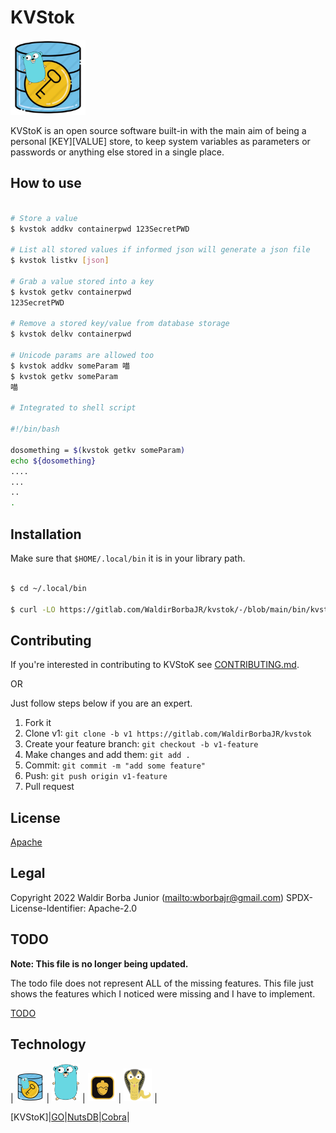 # KVStok

<p>
<img alt="KVStoK Logo" src="https://github.com/waldirborbajr/kvstok/blob/main/images/logo.png" width="120", heigth="120"/>
</p>

KVStoK is an open source software built-in with the main aim of being a personal [KEY][VALUE] store, to keep system variables as parameters or passwords or anything else stored in a single place.

## How to use

```sh

# Store a value
$ kvstok addkv containerpwd 123SecretPWD

# List all stored values if informed json will generate a json file
$ kvstok listkv [json]

# Grab a value stored into a key
$ kvstok getkv containerpwd
123SecretPWD

# Remove a stored key/value from database storage
$ kvstok delkv containerpwd

# Unicode params are allowed too
$ kvstok addkv someParam 喵
$ kvstok getkv someParam
喵

# Integrated to shell script

#!/bin/bash

dosomething = $(kvstok getkv someParam)
echo ${dosomething}
....
...
..
.

```

## Installation

Make sure that `$HOME/.local/bin` it is in your library path.


```bash

$ cd ~/.local/bin

$ curl -LO https://gitlab.com/WaldirBorbaJR/kvstok/-/blob/main/bin/kvstok

```

## Contributing

If you're interested in contributing to KVStoK see [CONTRIBUTING.md](./CONTRIBUTING.md).

OR

Just follow steps below if you are an expert.

1. Fork it
2. Clone v1: `git clone -b v1 https://gitlab.com/WaldirBorbaJR/kvstok`
3. Create your feature branch: `git checkout -b v1-feature`
4. Make changes and add them: `git add .`
5. Commit: `git commit -m "add some feature"`
6. Push: `git push origin v1-feature`
7. Pull request

## License

[Apache](https://gitlab.com/WaldirBorbaJR/kvstock/-/blob/main/LICENSE)

## Legal

Copyright 2022 Waldir Borba Junior (<mailto:wborbajr@gmail.com>)
SPDX-License-Identifier: Apache-2.0

## TODO

**Note: This file is no longer being updated.**

The todo file does not represent ALL of the missing features. This file just shows the features which I noticed were missing and I have to implement.

[TODO](./TODO.md)

## Technology

| <img src="images/logo.png" alt="logo" width="45" hight="45"/> | <img src="images/gopher.png" alt="gopher" width="45" hight="45"/> | <img src="images/nutsdb.png" alt="nutsdb" width="45" hight="45"/> | <img src="images/cobra.png" alt="cobra" width="45" hight="45"/> |


[KVStoK]|[GO](https://go.dev/)|[NutsDB](https://github.com/nutsdb/nutsdb)|[Cobra](https://cobra.dev/)|
